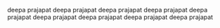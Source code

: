deepa prajapat
deepa prajapat
deepa prajapat
deepa prajapat
deepa prajapat
deepa prajapat
deepa prajapat
deepa prajapat
deepa prajapat
